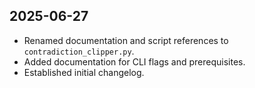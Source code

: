 ## 2025-06-27
- Renamed documentation and script references to `contradiction_clipper.py`.
- Added documentation for CLI flags and prerequisites.
- Established initial changelog.
